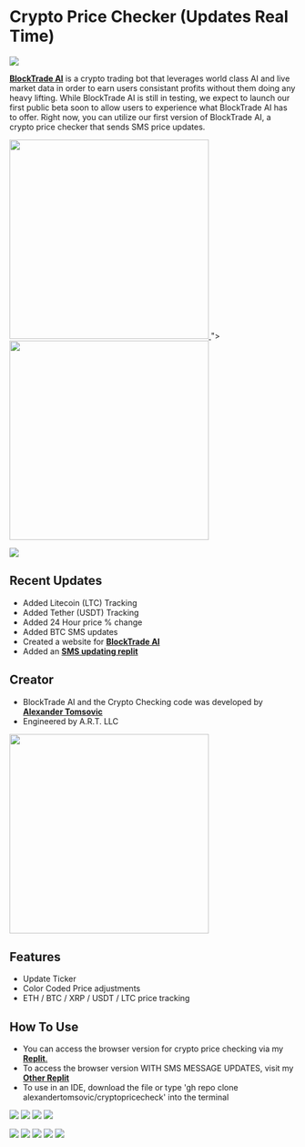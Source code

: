 # Crypto Price Checker (Updates Real Time)
![](https://img.shields.io/static/v1?label=Repository+Status&style=flat-square&message=Active&color=brightgreen)

[**BlockTrade AI**](www.blocktradeAI.com) is a crypto trading bot that leverages world class AI and live market data in order to earn users consistant profits without them doing any heavy lifting. While BlockTrade AI is still in testing, we expect to launch our first public beta soon to allow users to experience what BlockTrade AI has to offer. Right now, you can utilize our first version of BlockTrade AI, a crypto price checker that sends SMS price updates. 

<a target="_blank" href="https://alextomsovic1.wixsite.com/my-site">
<picture>
  <source media="(prefers-color-scheme: dark)" srcset="<a target="_blank" href="https://alextomsovic1.wixsite.com/my-site">
<picture>
  <source media="(prefers-color-scheme: dark)" srcset="https://user-images.githubusercontent.com/84757117/185300584-bf5c08aa-15a5-442c-a580-87c3a701c5b7.png">
  <source media="(prefers-color-scheme: light)" srcset="https://user-images.githubusercontent.com/84757117/185300584-bf5c08aa-15a5-442c-a580-87c3a701c5b7.png">
  <img src="" width="350">
</picture>
</a>">
  <source media="(prefers-color-scheme: light)" srcset="https://user-images.githubusercontent.com/84757117/185300584-bf5c08aa-15a5-442c-a580-87c3a701c5b7.png">
  <img src="" width="350">
</picture>
</a>

![](https://img.shields.io/static/v1?label=BlockTradeAI+Beta&style=flat-square&message=Late+2022&color=ff6600)

## Recent Updates
- Added Litecoin (LTC) Tracking
- Added Tether (USDT) Tracking
- Added 24 Hour price % change
- Added BTC SMS updates
- Created a website for [**BlockTrade AI**](www.blocktradeAI.com)
- Added an [**SMS updating replit**](https://replit.com/@AlexTomsovic/CrytoPriceCheckWithSMS#main.py)

## Creator
- BlockTrade AI and the Crypto Checking code was developed by [**Alexander Tomsovic**](github.com/alexandertomsovic)
- Engineered by A.R.T. LLC

<a target="_blank" href="https://alextomsovic1.wixsite.com/my-site">
<picture>
  <source media="(prefers-color-scheme: dark)" srcset="https://user-images.githubusercontent.com/84757117/185300584-bf5c08aa-15a5-442c-a580-87c3a701c5b7.png">
  <source media="(prefers-color-scheme: light)" srcset="https://user-images.githubusercontent.com/84757117/185300584-bf5c08aa-15a5-442c-a580-87c3a701c5b7.png">
  <img src="" width="350">
</picture>
</a>

## Features
- Update Ticker
- Color Coded Price adjustments
- ETH / BTC / XRP / USDT / LTC price tracking

## How To Use
- You can access the browser version for crypto price checking via my [**Replit**.](https://replit.com/@AlexTomsovic/cryptoprices#main.py)
- To access the browser version WITH SMS MESSAGE UPDATES, visit my [**Other Replit**](https://replit.com/@AlexTomsovic/CrytoPriceCheckWithSMS#main.py)
- To use in an IDE, download the file or type 'gh repo clone alexandertomsovic/cryptopricecheck' into the terminal


![](https://img.shields.io/static/v1?label=Repository+Status&style=flat-square&message=Active&color=brightgreen)
![](https://img.shields.io/static/v1?label=Price+Updates&style=flat-square&message=Active&color=brightgreen)
![](https://img.shields.io/static/v1?label=Percent+Changes&style=flat-square&message=Active&color=brightgreen)
![](https://img.shields.io/static/v1?label=BTC+SMS+Updates&style=flat-square&message=Running&color=brightgreen)

![](https://img.shields.io/static/v1?label=Bitcoin&logo=bitcoin&style=flat-square&message=Tracked&color=orange)
![](https://img.shields.io/static/v1?label=Ethereum&logo=ethereum&style=flat-square&message=Tracked&color=37367b)
![](https://img.shields.io/static/v1?label=XRP&logo=xrp&style=flat-square&message=Tracked&color=black)
![](https://img.shields.io/static/v1?label=Tether&logo=tether&style=flat-square&message=Tracked&color=12946c)
![](https://img.shields.io/static/v1?label=Litecoin&logo=litecoin&style=flat-square&message=Tracked&color=21406e)

